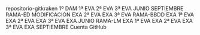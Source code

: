 repositorio-gitkraken
1º DAM
1ª EVA
2ª EVA
3ª EVA
JUNIO
SEPTIEMBRE
    RAMA-ED
       MODIFICACION
        EXA 2ª EVA
        EXA 3ª EVA
    RAMA-BBDD
        EXA 1ª EVA
        EXA 2ª EVA
        EXA 3ª EVA
        EXA JUNIO
    RAMA-LM
        EXA 1ª EVA
        EXA 2ª EVA
        EXA 3ª EVA
        EXA SEPTIEMBRE
Cuenta GitHub

